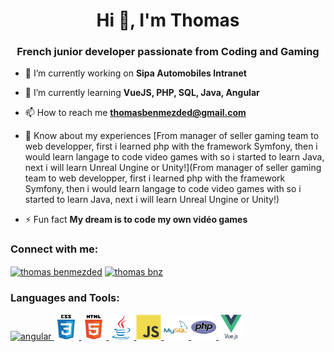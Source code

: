 <h1 align="center">Hi 👋, I'm Thomas</h1>
<h3 align="center">French junior developer passionate from Coding and Gaming</h3>

- 🔭 I’m currently working on **Sipa Automobiles Intranet**

- 🌱 I’m currently learning **VueJS, PHP, SQL, Java, Angular**

- 📫 How to reach me **thomasbenmezded@gmail.com**

- 📄 Know about my experiences [From manager of seller gaming team to web developper, first i learned php with the framework Symfony, then i would learn langage to code video games with so i started to learn Java, next i will learn Unreal Ungine or Unity!](From manager of seller gaming team to web developper, first i learned php with the framework Symfony, then i would learn langage to code video games with so i started to learn Java, next i will learn Unreal Ungine or Unity!)

- ⚡ Fun fact **My dream is to code my own vidéo games**

<h3 align="left">Connect with me:</h3>
<p align="left">
<a href="https://linkedin.com/in/thomas benmezded" target="blank"><img align="center" src="https://raw.githubusercontent.com/rahuldkjain/github-profile-readme-generator/master/src/images/icons/Social/linked-in-alt.svg" alt="thomas benmezded" height="30" width="40" /></a>
<a href="https://fb.com/thomas bnz" target="blank"><img align="center" src="https://raw.githubusercontent.com/rahuldkjain/github-profile-readme-generator/master/src/images/icons/Social/facebook.svg" alt="thomas bnz" height="30" width="40" /></a>
</p>

<h3 align="left">Languages and Tools:</h3>
<p align="left"> <a href="https://angular.io" target="_blank" rel="noreferrer"> <img src="https://angular.io/assets/images/logos/angular/angular.svg" alt="angular" width="40" height="40"/> </a> <a href="https://www.w3schools.com/css/" target="_blank" rel="noreferrer"> <img src="https://raw.githubusercontent.com/devicons/devicon/master/icons/css3/css3-original-wordmark.svg" alt="css3" width="40" height="40"/> </a> <a href="https://www.w3.org/html/" target="_blank" rel="noreferrer"> <img src="https://raw.githubusercontent.com/devicons/devicon/master/icons/html5/html5-original-wordmark.svg" alt="html5" width="40" height="40"/> </a> <a href="https://www.java.com" target="_blank" rel="noreferrer"> <img src="https://raw.githubusercontent.com/devicons/devicon/master/icons/java/java-original.svg" alt="java" width="40" height="40"/> </a> <a href="https://developer.mozilla.org/en-US/docs/Web/JavaScript" target="_blank" rel="noreferrer"> <img src="https://raw.githubusercontent.com/devicons/devicon/master/icons/javascript/javascript-original.svg" alt="javascript" width="40" height="40"/> </a> <a href="https://www.mysql.com/" target="_blank" rel="noreferrer"> <img src="https://raw.githubusercontent.com/devicons/devicon/master/icons/mysql/mysql-original-wordmark.svg" alt="mysql" width="40" height="40"/> </a> <a href="https://www.php.net" target="_blank" rel="noreferrer"> <img src="https://raw.githubusercontent.com/devicons/devicon/master/icons/php/php-original.svg" alt="php" width="40" height="40"/> </a> <a href="https://vuejs.org/" target="_blank" rel="noreferrer"> <img src="https://raw.githubusercontent.com/devicons/devicon/master/icons/vuejs/vuejs-original-wordmark.svg" alt="vuejs" width="40" height="40"/> </a> </p>
